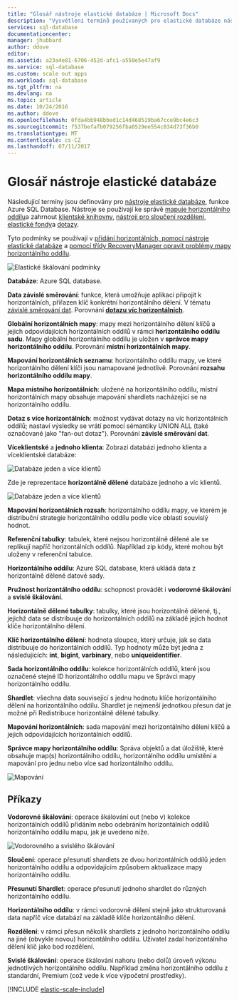 ```yaml
---
title: "Glosář nástroje elastické databáze | Microsoft Docs"
description: "Vysvětlení termínů používaných pro elastické databáze nástroje"
services: sql-database
documentationcenter: 
manager: jhubbard
author: ddove
editor: 
ms.assetid: a23a4e81-6706-452d-afc1-a550e5e47af9
ms.service: sql-database
ms.custom: scale out apps
ms.workload: sql-database
ms.tgt_pltfrm: na
ms.devlang: na
ms.topic: article
ms.date: 10/24/2016
ms.author: ddove
ms.openlocfilehash: 0fda4bb948bbed1c14d468519ba67cce9bc4e6c3
ms.sourcegitcommit: f537befafb079256fba0529ee554c034d73f36b0
ms.translationtype: MT
ms.contentlocale: cs-CZ
ms.lasthandoff: 07/11/2017
---
```

# <a name="elastic-database-tools-glossary"></a>Glosář nástroje elastické databáze
Následující termíny jsou definovány pro [nástroje elastické databáze](sql-database-elastic-scale-introduction.md), funkce Azure SQL Database. Nástroje se používají ke správě [mapuje horizontálního oddílu](sql-database-elastic-scale-shard-map-management.md)a zahrnout [klientské knihovny](sql-database-elastic-database-client-library.md), [nástroji pro sloučení rozdělení](sql-database-elastic-scale-overview-split-and-merge.md), [elastické fondy](sql-database-elastic-pool.md)a [dotazy](sql-database-elastic-query-overview.md). 

Tyto podmínky se používají v [přidání horizontálních, pomocí nástroje elastické databáze](sql-database-elastic-scale-add-a-shard.md) a [pomocí třídy RecoveryManager opravit problémy mapy horizontálního oddílu](sql-database-elastic-database-recovery-manager.md).

![Elastické škálování podmínky][1]

**Databáze**: Azure SQL database. 

**Data závislé směrování**: funkce, která umožňuje aplikaci připojit k horizontálních, přiřazen klíč konkrétní horizontálního dělení. V tématu [závislé směrování dat](sql-database-elastic-scale-data-dependent-routing.md). Porovnání  **[dotazu víc horizontálních](sql-database-elastic-scale-multishard-querying.md)**.

**Globální horizontálních mapy**: mapy mezi horizontálního dělení klíčů a jejich odpovídajících horizontálních oddílů v rámci **horizontálního oddílu sadu**. Mapy globální horizontálního oddílu je uložen v **správce mapy horizontálního oddílu**. Porovnání **místní horizontálních mapy**.

**Mapování horizontálních seznamu**: horizontálního oddílu mapy, ve které horizontálního dělení klíči jsou namapované jednotlivě. Porovnání **rozsahu horizontálního oddílu mapy**.   

**Mapa místního horizontálních**: uložené na horizontálního oddílu, místní horizontálních mapy obsahuje mapování shardlets nacházející se na horizontálního oddílu.

**Dotaz s více horizontálních**: možnost vydávat dotazy na víc horizontálních oddílů; nastaví výsledky se vrátí pomocí sémantiky UNION ALL (také označované jako "fan-out dotaz"). Porovnání **závislé směrování dat**.

**Víceklientské** a **jednoho klienta**: Zobrazí databázi jednoho klienta a víceklientské databáze:

![Databáze jeden a více klientů](./media/sql-database-elastic-scale-glossary/multi-single-simple.png)

Zde je reprezentace **horizontálně dělené** databáze jednoho a víc klientů. 

![Databáze jeden a více klientů](./media/sql-database-elastic-scale-glossary/shards-single-multi.png)

**Mapování horizontálních rozsah**: horizontálního oddílu mapy, ve kterém je distribuční strategie horizontálního oddílu podle více oblastí souvislý hodnot. 

**Referenční tabulky**: tabulek, které nejsou horizontálně dělené ale se replikují napříč horizontálních oddílů. Například zip kódy, které mohou být uloženy v referenční tabulce. 

**Horizontálního oddílu**: Azure SQL database, která ukládá data z horizontálně dělené datové sady. 

**Pružnost horizontálního oddílu**: schopnost provádět i **vodorovné škálování** a **svislé škálování**.

**Horizontálně dělené tabulky**: tabulky, které jsou horizontálně dělené, tj., jejichž data se distribuuje do horizontálních oddílů na základě jejich hodnot klíče horizontálního dělení. 

**Klíč horizontálního dělení**: hodnota sloupce, který určuje, jak se data distribuuje do horizontálních oddílů. Typ hodnoty může být jedna z následujících: **int**, **bigint**, **varbinary**, nebo **uniqueidentifier**. 

**Sada horizontálního oddílu**: kolekce horizontálních oddílů, které jsou označené stejné ID horizontálního oddílu mapu ve Správci mapy horizontálního oddílu.  

**Shardlet**: všechna data související s jednu hodnotu klíče horizontálního dělení na horizontálního oddílu. Shardlet je nejmenší jednotkou přesun dat je možné při Redistribuce horizontálně dělené tabulky. 

**Mapování horizontálních**: sada mapování mezi horizontálního dělení klíčů a jejich odpovídajících horizontálních oddílů.

**Správce mapy horizontálního oddílu**: Správa objektů a dat úložiště, které obsahuje map(s) horizontálního oddílu, horizontálního oddílu umístění a mapování pro jednu nebo více sad horizontálního oddílu.

![Mapování][2]

## <a name="verbs"></a>Příkazy
**Vodorovné škálování**: operace škálování out (nebo v) kolekce horizontálních oddílů přidáním nebo odebráním horizontálních oddílů horizontálního oddílu mapu, jak je uvedeno níže.

![Vodorovného a svislého škálování][3]

**Sloučení**: operace přesunutí shardlets ze dvou horizontálních oddílů jeden horizontálního oddílu a odpovídajícím způsobem aktualizace mapy horizontálního oddílu.

**Přesunutí Shardlet**: operace přesunutí jednoho shardlet do různých horizontálního oddílu. 

**Horizontálního oddílu**: v rámci vodorovně dělení stejně jako strukturovaná data napříč více databází na základě klíče horizontálního dělení.

**Rozdělení**: v rámci přesun několik shardlets z jednoho horizontálního oddílu na jiné (obvykle novou) horizontálního oddílu. Uživatel zadal horizontálního dělení klíč jako bod rozdělení.

**Svislé škálování**: operace škálování nahoru (nebo dolů) úroveň výkonu jednotlivých horizontálního oddílu. Například změna horizontálního oddílu z standardní, Premium (což vede k více výpočetní prostředky). 

[!INCLUDE [elastic-scale-include](../../includes/elastic-scale-include.md)]

<!--Image references-->
[1]: ./media/sql-database-elastic-scale-glossary/glossary.png
[2]: ./media/sql-database-elastic-scale-glossary/mappings.png
[3]: ./media/sql-database-elastic-scale-glossary/h_versus_vert.png

